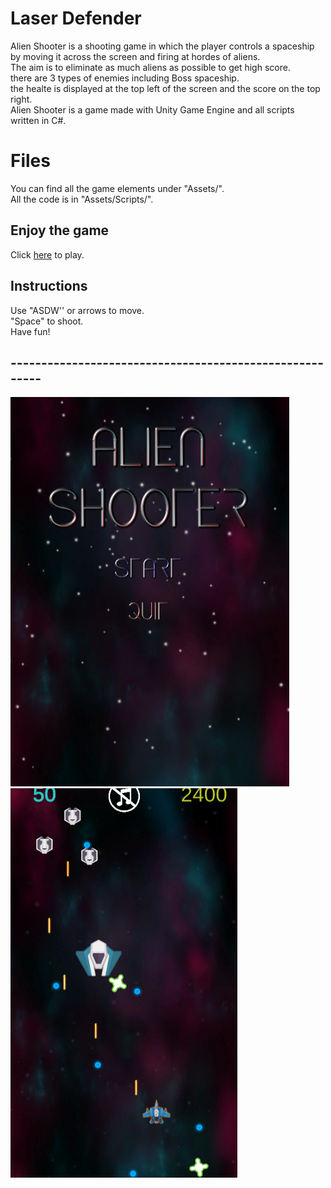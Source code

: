 #  Laser Defender
Alien Shooter is a shooting game in which the player controls a spaceship by moving it across the screen and firing at hordes of aliens.  
The aim is to eliminate as much aliens as possible to get high score.  
there are 3 types of enemies including Boss spaceship.  
the healte is displayed at the top left of the screen and the score on the top right.  
Alien Shooter is a game made with Unity Game Engine and all scripts written in C#.
 


# Files
You can find all the game elements under "Assets/".  
All the code is in "Assets/Scripts/".



## Enjoy the game

Click [here](https://itch.io/embed-upload/2808553?color=333333)  to play.

## Instructions

Use "ASDW'' or arrows to move.  
"Space" to shoot.  
Have fun!

## --------------------------------------------------------

![main](Assets/Images/1.PNG) ![Game](Assets/Images/2.png)

